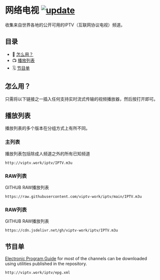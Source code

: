 # 网络电视 [![update](https://github.com/iptv-org/iptv/actions/workflows/update.yml/badge.svg)](https://github.com/iptv-org/iptv/actions/workflows/update.yml)

收集来自世界各地的公开可用的IPTV（互联网协议电视）频道。

## 目录

- 🚀 [怎么用？](#怎么用)
- 📺 [播放列表](#播放列表)
- 🗓 [节目单](#节目单)

## 怎么用？

只需将以下链接之一插入任何支持实时流式传输的视频播放器，然后按打开即可。

## 播放列表

播放列表的多个版本在分组方式上有所不同。

### 主列表
播放列表包括除成人频道之外的所有已知频道
```
http://viptv.work/iptv/IPTV.m3u
```
### RAW列表
GITHUB RAW播放列表
```
https://raw.githubusercontent.com/viptv-work/iptv/main/IPTV.m3u
```
### RAW列表
GITHUB RAW播放列表
```
https://cdn.jsdelivr.net/gh/viptv-work/iptv/IPTV.m3u
```
## 节目单

[Electronic Program Guide](https://en.wikipedia.org/wiki/Electronic_program_guide) for most of the channels can be downloaded using utilities published in the  repository.

```
http://viptv.work/iptv/epg.xml
```



